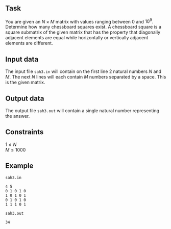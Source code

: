 ## Task

You are given an $N \times M$ matrix with values ranging between $0$ and $10^9$. Determine how many chessboard squares exist. A chessboard square is a square submatrix of the given matrix that has the property that diagonally adjacent elements are equal while horizontally or vertically adjacent elements are different.

## Input data

The input file `sah3.in` will contain on the first line 2 natural numbers $N$ and $M$. The next $N$ lines will each contain $M$ numbers separated by a space. This is the given matrix.

## Output data

The output file `sah3.out` will contain a single natural number representing the answer.

## Constraints

$1 \leq N$  
$M \leq 1000$ 

## Example

`sah3.in`
```
4 5
0 1 0 1 0
1 0 1 0 1
0 1 0 1 0
1 1 1 0 1
```

`sah3.out`
```
34
```

